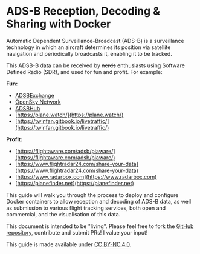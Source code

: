 # ADS-B Reception, Decoding & Sharing with Docker

Automatic Dependent Surveillance-Broadcast \(ADS-B\) is a surveillance technology in which an aircraft determines its position via satellite navigation and periodically broadcasts it, enabling it to be tracked.

This ADSB-B data can be received by ~~nerds~~ enthusiasts using Software Defined Radio \(SDR\), and used for fun and profit. For example:

**Fun:**

* [ADSBExchange](https://adsbexchange.com/)
* [OpenSky Network](https://opensky-network.org)
* [ADSBHub](https://www.adsbhub.org)
* [https://plane.watch/](https://plane.watch/)
* [https://twinfan.gitbook.io/livetraffic/](https://twinfan.gitbook.io/livetraffic/)

**Profit:**

* [https://flightaware.com/adsb/piaware/](https://flightaware.com/adsb/piaware/)
* [https://www.flightradar24.com/share-your-data](https://www.flightradar24.com/share-your-data)
* [https://www.radarbox.com](https://www.radarbox.com)
* [https://planefinder.net](https://planefinder.net)

This guide will walk you through the process to deploy and configure Docker containers to allow reception and decoding of ADS-B data, as well as submission to various flight tracking services, both open and commercial, and the visualisation of this data.

This document is intended to be "living". Please feel free to fork the [GitHub repository](https://github.com/mikenye/gitbook-adsb-guide), contribute and submit PRs! I value your input!

This guide is made available under [CC BY-NC 4.0](https://creativecommons.org/licenses/by-nc/4.0/).



